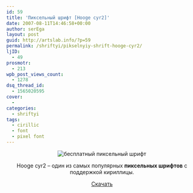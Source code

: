```yaml
---
id: 59
title: 'Пиксельный шрифт [Hooge cyr2]'
date: 2007-08-11T14:46:58+00:00
author: serEga
layout: post
guid: http://artslab.info/?p=59
permalink: /shriftyi/pikselnyiy-shrift-hooge-cyr2/
ljID:
  - 49
prosmotr:
  - 213
wpb_post_views_count:
  - 1278
dsq_thread_id:
  - 1565020595
cover:
  -
categories:
  - shriftyi
tags:
  - cirillic
  - font
  - pixel font
---
```

<center>
  <img src="{{site.img_cdn}}/pikselni_shrift.jpg" alt="бесплатный пиксельный шрифт" class="aligncenter" />
</center>

<p ALIGN="center">
  Hooge cyr2 &#8211; один из самых популярных <strong>пиксельных шрифтов</strong> с поддержкой кириллицы.
</p>

<p ALIGN="center">
  <a TARGET="_blank" TITLE="скачать пиксельный шрифт" HREF="http://www.box.net/shared/04td4ilcgs">Скачать</a>
</p>